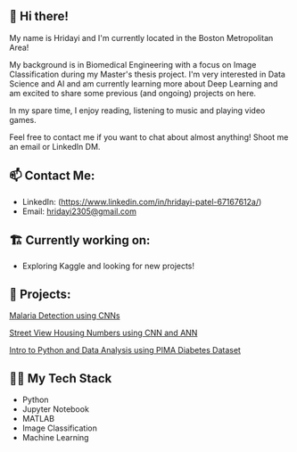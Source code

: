 ## 👋 Hi there!

My name is Hridayi and I'm currently located in the Boston Metropolitan Area!

My background is in Biomedical Engineering with a focus on Image Classification during my Master's thesis project. I'm very interested in Data Science and AI and am currently learning more about Deep Learning and am excited to share some previous (and ongoing) projects on here.

In my spare time, I enjoy reading, listening to music and playing video games.

Feel free to contact me if you want to chat about almost anything! Shoot me an email or LinkedIn DM.

## 📫  Contact Me:
 - LinkedIn: (https://www.linkedin.com/in/hridayi-patel-67167612a/)
 - Email: hridayi2305@gmail.com

## 🏗️ Currently working on:

- Exploring Kaggle and looking for new projects!

## 📸 Projects:

[Malaria Detection using CNNs](https://github.com/hripat/Malaria-Detection)

[Street View Housing Numbers using CNN and ANN](https://github.com/hripat/SVHN_Classification)

[Intro to Python and Data Analysis using PIMA Diabetes Dataset](https://github.com/hripat/Diabetes-Data-Analysis)


## 👨‍💻 My Tech Stack

 - Python
 - Jupyter Notebook
 - MATLAB
 - Image Classification
 - Machine Learning

